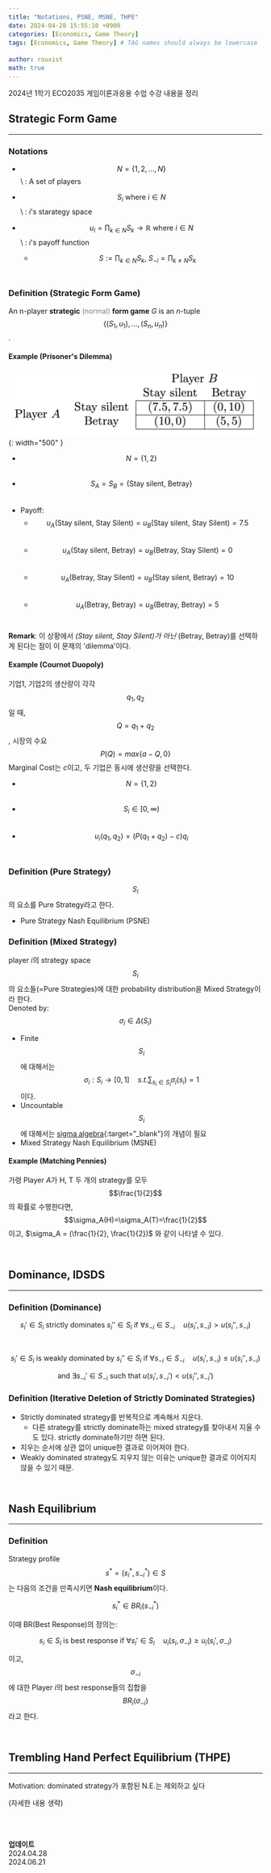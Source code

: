 ```yaml
---
title: "Notations, PSNE, MSNE, THPE"
date: 2024-04-28 15:55:10 +0900
categories: [Economics, Game Theory]
tags: [Economics, Game Theory] # TAG names should always be lowercase

author: rouxist
math: true
---
```


2024년 1학기 ECO2035 게임이론과응용 수업 수강 내용을 정리

## Strategic Form Game

---

### Notations

- $$N = \{1,2,...,N\}$$ \\
  \: A set of players
- $$S_i \ \text{where} \  i \in N$$ \\
  \: $i$'s starategy space
- $$u_i = \prod_{k \in N} S_k \rightarrow \mathbb{R} \ \text{where} \  i \in N$$ \\
  \: $i$'s payoff function

  - $$S := \prod_{k \in N} S_k, \ S_{-i} = \prod_{k \ne N} S_k$$ $$\quad$$

### Definition (Strategic Form Game)

An n-player **strategic** <span style="color:gray">(normal)</span> **form game** $G$ is an $n$-tuple $$\{(S_1,u_1),...,(S_n,u_n)\}$$.

#### Example (Prisoner's Dilemma)

![prisoners_dilemma](/assets/post-img/econ/game_theory/notation-strategic-game-ne/prisoners_dilemma.png){: width="500" }

- $$N = \{1,2\}$$ $$\quad$$
- $$S_A = S_B = \{\text{Stay silent, Betray}\}$$ $$\quad$$
- Payoff:
  - $$u_A(\text{Stay silent, Stay Silent})=u_B(\text{Stay silent, Stay Silent})=7.5$$ $$\quad$$
  - $$u_A(\text{Stay silent, Betray})=u_B(\text{Betray, Stay Silent})=0$$ $$\quad$$
  - $$u_A(\text{Betray, Stay Silent})=u_B(\text{Stay silent, Betray})=10$$ $$\quad$$
  - $$u_A(\text{Betray, Betray})=u_B(\text{Betray, Betray})=5$$ $$\quad$$

**Remark**: 이 상황에서 _(Stay silent, Stay Silent)가 아닌_ (Betray, Betray)를 선택하게 된다는 점이 이 문제의 'dilemma'이다.

#### Example (Cournot Duopoly)

기업1, 기업2의 생산량이 각각 $$q_1,q_2$$일 때, $$Q=q_1+q_2$$, 시장의 수요 $$P(Q)=max\{a-Q,0\}$$Marginal Cost는 $c$이고, 두 기업은 동시에 생산량을 선택한다.

- $$N = \{1,2\}$$ $$\quad$$
- $$S_i \in [0, \infty)$$ $$\quad$$
- $$u_i(q_1,q_2)=(P(q_1+q_2)-c)q_i$$ $$\quad$$

### Definition (Pure Strategy)

$$S_i$$의 요소를 Pure Strategy라고 한다.

- Pure Strategy Nash Equilibrium (PSNE)

### Definition (Mixed Strategy)

player $i$의 strategy space $$S_i$$의 요소들(=Pure Strategies)에 대한 probability distribution을 Mixed Strategy이라 한다.  
Denoted by: $$\sigma_i \in \Delta(S_i)$$

- Finite $$S_i$$에 대해서는 $$\sigma_i : S_i \rightarrow [0,1] \quad s.t. \sum_{s_i \in S_i}\sigma_i(s_i)=1$$ 이다.
- Uncountable $$S_i$$에 대해서는 [sigma algebra](https://rouxist.github.io/posts/math_ra_basic-set-theory/){:target=”\_blank”}의 개념이 필요
- Mixed Strategy Nash Equilibrium (MSNE)

#### Example (Matching Pennies)

가령 Player $A$가 H, T 두 개의 strategy를 모두 $$\frac{1}{2}$$의 확률로 수행한다면, $$\sigma_A(H)=\sigma_A(T)=\frac{1}{2}$$ 이고, $\sigma_A = (\frac{1}{2}, \frac{1}{2})$ 와 같이 나타낼 수 있다.

<br>

## Dominance, IDSDS

---

### Definition (Dominance)

$$s_i' \in S_i \ \text{strictly dominates} \ s_i'' \in S_i \ \text{if} \ \forall s_{-i} \in S_{-i} \quad u(s_i', s_{-i}) > u(s_i'', s_{-i})$$

<br>

$$s_i' \in S_i \ \text{is weakly dominated by} \ s_i'' \in S_i \ \text{if} \ \forall s_{-i} \in S_{-i} \quad u(s_i', s_{-i}) \le u(s_i'', s_{-i})$$

$$\text{and} \ \exists s_{-i}' \in S_{-i} \ \text{such that} \ u(s_i', s_{-i}') < u(s_i'', s_{-i}')$$

### Definition (Iterative Deletion of Strictly Dominated Strategies)

- Strictly dominated strategy를 반복적으로 계속해서 지운다.
  - 다른 strategy를 strictly dominate하는 mixed strategy를 찾아내서 지울 수도 있다. strictly dominate하기만 하면 된다.
- 지우는 순서에 상관 없이 unique한 결과로 이어져야 한다.
- Weakly dominated strategy도 지우지 않는 이유는 unique한 결과로 이어지지 않을 수 있기 때문.

<br>

## Nash Equilibrium

---

### Definition

Strategy profile $$s^* = (s_i^*, s_{-i}^*) \in S$$는 다음의 조건을 만족시키면 **Nash equilibrium**이다.

$$s_i^* \in BR_i(s_{-i}^*)$$

이때 BR(Best Response)의 정의는:

$$s_i \in S_i \ \text{is best response if} \ \forall s_i' \in S_i \quad u_i(s_i, \sigma_{-i}) \ge u_i(s_i', \sigma_{-i})$$

이고, $$\sigma_{-i}$$ 에 대한 Player $i$의 best response들의 집합을 $$BR_i(\sigma_{-i})$$ 라고 한다.

<br>

## Trembling Hand Perfect Equilibrium (THPE)

---

Motivation: dominated strategy가 포함된 N.E.는 제외하고 싶다

(자세한 내용 생략)

<br><br>

**업데이트**  
2024.04.28  
2024.06.21
